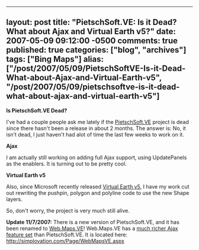   ---
  layout: post
  title: "PietschSoft.VE: Is it Dead? What about Ajax and Virtual Earth v5?"
  date: 2007-05-09 09:12:00 -0500
  comments: true
  published: true
  categories: ["blog", "archives"]
  tags: ["Bing Maps"]
  alias: ["/post/2007/05/09/PietschSoftVE-Is-it-Dead-What-about-Ajax-and-Virtual-Earth-v5", "/post/2007/05/09/pietschsoftve-is-it-dead-what-about-ajax-and-virtual-earth-v5"]
  ---
<!-- more -->
<p>
<strong>Is PietschSoft.VE Dead?</strong>
</p>
<p>
I&#39;ve had a couple people ask me lately if the <a href="http://simplovation.com/Page/WebMapsVE.aspx">PietschSoft.VE</a> project is dead since there hasn&#39;t been a release in about 2 months. The answer is: No, it isn&#39;t dead, I just haven&#39;t had alot of time the last few weeks to work on it.
</p>
<p>
<strong>Ajax</strong>
</p>
<p>
I am actually still working on adding full Ajax support, using UpdatePanels as the enablers. It&nbsp;is turning out to be pretty cool.
</p>
<p>
<strong>Virtual Earth v5</strong>
</p>
<p>
Also, since Microsoft recently released <a href="http://dev.live.com/virtualearth">Virtual Earth v5</a>, I have my work cut out rewriting the pushpin, polygon and polyline code to use the new Shape layers.
</p>
<p>
So, don&#39;t worry, the project is very much still alive.
</p>
<p>
<strong>Update 11/7/2007:</strong> There is a new version of PietschSoft.VE, and it has been renamed to <a href="http://simplovation.com/Page/WebMapsVE.aspx">Web.Maps.VE</a>! Web.Maps.VE has a <a href="http://simplovation.com/Page/WebMapsVE.aspx">much richer Ajax feature set</a> than PietschSoft.VE. It is located here: <a href="http://simplovation.com/Page/WebMapsVE.aspx">http://simplovation.com/Page/WebMapsVE.aspx</a>
</p>
